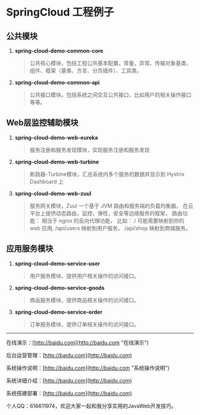 # SpringCloud 工程例子 #

## 公共模块 ##
1. **spring-cloud-demo-common-core**
	> 公共核心模块，包括工程公共基本配置，常量，异常、传输对象基类、组件、框架（基类、方言、分页插件）、工具类。
2. **spring-cloud-demo-common-api**
	> 公共接口模块，包括系统之间交互公共接口，比如用户的相关操作接口等等。

## Web层监控辅助模块 ##
1. **spring-cloud-demo-web-eureka**
	> 服务注册和服务发现模块，实现服务注册和服务发现
2. **spring-cloud-demo-web-turbine**
	> 断路器-Turbine模块，汇总系统内多个服务的数据并显示到 Hystrix Dashboard 上
3. **spring-cloud-demo-web-zuul**
	> 服务网关模块，Zuul 一个基于 JVM 路由和服务端的负载均衡器， 在云平台上提供动态路由，监控，弹性，安全等边缘服务的框架，
	路由功能： 相当于 nginx 的反向代理功能，
	比如： / 可能需要映射到你的 web 应用, /api/users 映射到用户服务， /api/shop 映射到商城服务。

## 应用服务模块 ##
1. **spring-cloud-demo-service-user**
	> 用户服务模块，提供用户相关操作的访问接口。
2. **spring-cloud-demo-service-goods**
	> 商品服务模块，提供商品相关操作的访问接口。
3. **spring-cloud-demo-service-order**
	> 订单服务模块，提供订单相关操作的访问接口。

--------------------------

在线演示：[http://baidu.com](http://baidu.com "在线演示")

后台运营管理：[http://baidu.com](http://baidu.com)

系统操作说明：[http://baidu.com](http://baidu.com "系统操作说明")

系统详细介绍：[http://baidu.com](http://baidu.com)

系统搭建部署：[http://baidu.com](http://baidu.com)

个人QQ：616611974，欢迎大家一起和我分享实用的JavaWeb开发技巧。